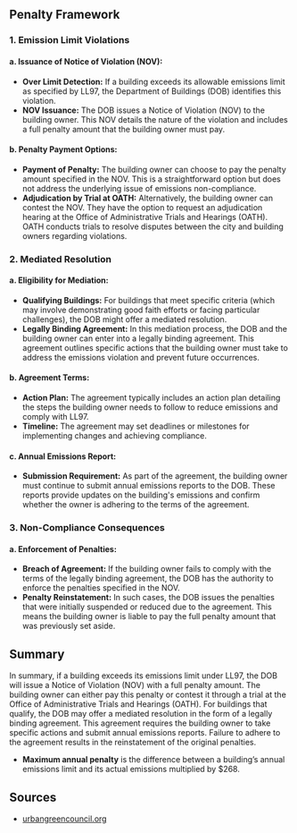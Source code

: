 ## Penalty Framework

### 1. Emission Limit Violations
#### a. Issuance of Notice of Violation (NOV):
- **Over Limit Detection:** If a building exceeds its allowable emissions limit as specified by LL97, the Department of Buildings (DOB) identifies this violation.
- **NOV Issuance:** The DOB issues a Notice of Violation (NOV) to the building owner. This NOV details the nature of the violation and includes a full penalty amount that the building owner must pay.

#### b. Penalty Payment Options:
- **Payment of Penalty:** The building owner can choose to pay the penalty amount specified in the NOV. This is a straightforward option but does not address the underlying issue of emissions non-compliance.
- **Adjudication by Trial at OATH:** Alternatively, the building owner can contest the NOV. They have the option to request an adjudication hearing at the Office of Administrative Trials and Hearings (OATH). OATH conducts trials to resolve disputes between the city and building owners regarding violations.

### 2. Mediated Resolution
#### a. Eligibility for Mediation:
- **Qualifying Buildings:** For buildings that meet specific criteria (which may involve demonstrating good faith efforts or facing particular challenges), the DOB might offer a mediated resolution.
- **Legally Binding Agreement:** In this mediation process, the DOB and the building owner can enter into a legally binding agreement. This agreement outlines specific actions that the building owner must take to address the emissions violation and prevent future occurrences.

#### b. Agreement Terms:
- **Action Plan:** The agreement typically includes an action plan detailing the steps the building owner needs to follow to reduce emissions and comply with LL97.
- **Timeline:** The agreement may set deadlines or milestones for implementing changes and achieving compliance.

#### c. Annual Emissions Report:
- **Submission Requirement:** As part of the agreement, the building owner must continue to submit annual emissions reports to the DOB. These reports provide updates on the building's emissions and confirm whether the owner is adhering to the terms of the agreement.

### 3. Non-Compliance Consequences
#### a. Enforcement of Penalties:
- **Breach of Agreement:** If the building owner fails to comply with the terms of the legally binding agreement, the DOB has the authority to enforce the penalties specified in the NOV.
- **Penalty Reinstatement:** In such cases, the DOB issues the penalties that were initially suspended or reduced due to the agreement. This means the building owner is liable to pay the full penalty amount that was previously set aside.

## Summary
In summary, if a building exceeds its emissions limit under LL97, the DOB will issue a Notice of Violation (NOV) with a full penalty amount. The building owner can either pay this penalty or contest it through a trial at the Office of Administrative Trials and Hearings (OATH). For buildings that qualify, the DOB may offer a mediated resolution in the form of a legally binding agreement. This agreement requires the building owner to take specific actions and submit annual emissions reports. Failure to adhere to the agreement results in the reinstatement of the original penalties.

- **Maximum annual penalty** is the difference between a building’s annual emissions limit and its actual emissions multiplied by $268.

## Sources
- [urbangreencouncil.org](https://www.urbangreencouncil.org/what-we-do/driving-innovative-policy/ll97/)